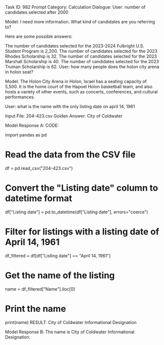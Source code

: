 Task ID: 982
Prompt Category: Calculation
Dialogue:
User:
number of candidates selected after 2000

Model:
I need more information. What kind of candidates are you referring to?

Here are some possible answers:

The number of candidates selected for the 2023-2024 Fulbright U.S. Student Program is 2,200.
The number of candidates selected for the 2023 Rhodes Scholarship is 32.
The number of candidates selected for the 2023 Marshall Scholarship is 40.
The number of candidates selected for the 2023 Truman Scholarship is 62.
User:
how many people does the holon city arena in holon seat?

Model:
The Holon City Arena in Holon, Israel has a seating capacity of 5,500. It is the home court of the Hapoel Holon basketball team, and also hosts a variety of other events, such as concerts, conferences, and cultural performances.

User:
what is the name with the only listing date on april 14, 1961

Input File: 204-423.csv
Golden Answer:
City of Coldwater

Model Response A:
CODE:

import pandas as pd

# Read the data from the CSV file

df = pd.read_csv("204-423.csv")

# Convert the "Listing date" column to datetime format

df["Listing date"] = pd.to_datetime(df["Listing date"], errors="coerce")

# Filter for listings with a listing date of April 14, 1961

df_filtered = df[df["Listing date"] == "April 14, 1961"]

# Get the name of the listing

name = df_filtered["Name"].iloc[0]

# Print the name

print(name)
RESULT:
City of Coldwater Informational Designation

Model Response B:
The name is City of Coldwater Informational Designation.
